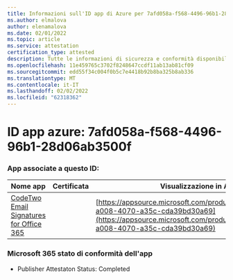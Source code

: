 ```yaml
---
title: Informazioni sull'ID app di Azure per 7afd058a-f568-4496-96b1-28d06ab3500f
ms.author: elmalova
author: elenamalova
ms.date: 02/01/2022
ms.topic: article
ms.service: attestation
certification_type: attested
description: Tutte le informazioni di sicurezza e conformità disponibili per 7afd058a-f568-4496-96b1-28d06ab3500f.
ms.openlocfilehash: 11e459765c3702f8248647ccdf11ab13ab81cf09
ms.sourcegitcommit: edd55f34c004f0b5c7e4418b92b8ba325b8ab336
ms.translationtype: MT
ms.contentlocale: it-IT
ms.lasthandoff: 02/02/2022
ms.locfileid: "62318362"
---
```

# <a name="azure-app-id-7afd058a-f568-4496-96b1-28d06ab3500f"></a>ID app azure: 7afd058a-f568-4496-96b1-28d06ab3500f


### <a name="apps-associated-with-this-id"></a>App associate a questo ID:
| **Nome app** | **Certificata** | **Visualizzazione in AppSource** |
|--------------|---------------|-----------------------|
| [CodeTwo Email Signatures for Office 365](https://docs.microsoft.com/microsoft-365-app-certification/forward/codetwo.3d2daeb9-a008-4070-a35c-cda39bd30a69) |  | [https://appsource.microsoft.com/product/office/codetwo.3d2daeb9-a008-4070-a35c-cda39bd30a69](https://appsource.microsoft.com/product/office/codetwo.3d2daeb9-a008-4070-a35c-cda39bd30a69) |

### <a name="microsoft-365-app-compliance-status"></a>Microsoft 365 stato di conformità dell'app
- Publisher Attestaton Status: Completed
